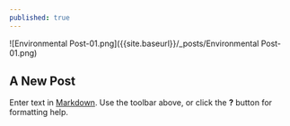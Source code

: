 ```yaml
---
published: true
---
```

![Environmental Post-01.png]({{site.baseurl}}/_posts/Environmental Post-01.png)
## A New Post

Enter text in [Markdown](http://daringfireball.net/projects/markdown/). Use the toolbar above, or click the **?** button for formatting help.
